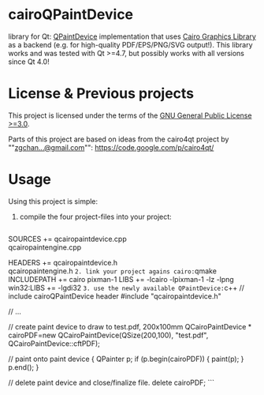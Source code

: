 # cairoQPaintDevice
library for Qt: [QPaintDevice](http://doc.qt.io/qt-5/qpaintdevice.html) implementation that uses [Cairo Graphics Library](http://cairographics.org/) as a backend (e.g. for high-quality PDF/EPS/PNG/SVG output!). This library works and was tested with Qt >=4.7, but possibly works with all versions since Qt 4.0!

# License & Previous projects
This project is licensed under the terms of the [GNU General Public License >=3.0](http://www.gnu.org/licenses/gpl-3.0.html).

Parts of this project are based on ideas from the cairo4qt project by ""zgchan...@gmail.com"":
  https://code.google.com/p/cairo4qt/

# Usage
Using this project is simple:
  1. compile the four project-files into your project:
     ```qmake
SOURCES +=  qcairopaintdevice.cpp \
            qcairopaintengine.cpp

HEADERS +=  qcairopaintdevice.h \
            qcairopaintengine.h
	 ```
  2. link your project agains cairo:
     ```qmake
INCLUDEPATH +=  cairo pixman-1
LIBS +=  -lcairo -lpixman-1 -lz -lpng
win32:LIBS += -lgdi32
	 ```
  3. use the newly available QPaintDevice:
     ```c++
// include cairoQPaintDevice header
#include "qcairopaintdevice.h"

// ...

// create paint device to draw to test.pdf, 200x100mm
QCairoPaintDevice * cairoPDF=new QCairoPaintDevice(QSize(200,100), "test.pdf", QCairoPaintDevice::cftPDF);

// paint onto paint device
{
    QPainter p;
    if (p.begin(cairoPDF)) {
        paint(p);
    }
    p.end();
}

// delete paint device and close/finalize file.
delete cairoPDF;
	 ```

	 
